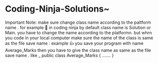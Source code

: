 # Coding-Ninja-Solutions~

  Important Note:
 make sure change class name according to the paltform name .
 for example 🦖  in coding ninja by default  class name is Solution or Main. 
 you have to change the name according to the platformn.
 but whrn you code in your local computer make sure the name of the class is same as the file save name : example 👍 you save your program with name Average_Marks then you have to give the class name as same as the file save name .  like _ public class Average_Marks {    .......   }
